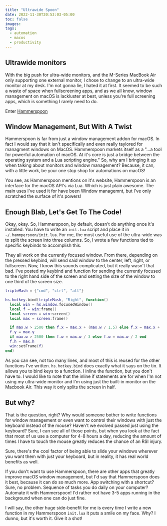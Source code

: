 ```yaml
---
title: "Ultrawide Spoon"
date: 2022-11-30T20:53:03-05:00
toc: false
images:
tags:
  - automation
  - macos
  - productivity
---
```


## Ultrawide monitors
With the big push for ultra-wide monitors, and the M-Series MacBook Air only supporting one external monitor, I chose to change to an ultra-wide monitor at my desk. I'm not gonna lie, I hated it at first. It seemed to be such a waste of space when fullscreening apps, and as we all know, window management on macOS is lackluster at best, unless you're full screening apps, which is something I rarely need to do. 

Enter [Hammerspoon](https://hammerspoon.org)

## Window Management, But With A Twist
Hammerspoon is far from just a window management addon for macOS. In fact I would say that it isn't specifically and even really taylored for managment windows on MacOS. Hammerspoon markets itself as a "...a tool for powerful automation of macOS. At it's core is just a bridge between the operating system and a Lua scripting engine." So, why am I bringing it up when talking about monitors and window management? Because, it can, with a little work, be your one stop shop for automations on macOS!

You see, as Hammerspoon mentions on it's website, Hammerspoon is an interface for the macOS API's via Lua. Which is just plain awesome. The main uses I've used it for have been Window managemnt, but I've only scratched the surface of it's powers! 

## Enough Blab, Let's Get To The Code!
Okay, okay. So, Hammerspoon, by default, doesn't do anything once it's installed. You have to write an `init.lua` script and place it in `~/.hammpersoon/init.lua`. For me, the most useful use of the ultra-wide was to split the screen into three columns. So, I wrote a few functions tied to specific keybinds to accomplish this. 

They all work on the currently focused window. From there, depending on the pressed keybind, will send said window to the center, left, right, or fullscreen. Now, I know this sounds complicated, but it really wasn't that bad. I've posted my keybind and function for sending the currently focused to the right hand side of the screen and setting the size of the window to one third of the screen size. 

```lua
tripleMash = {"cmd", "ctrl", "alt"}

hs.hotkey.bind(tripleMash, "Right", function()
  local win = hs.window.focusedWindow()
  local f = win:frame()
  local screen = win:screen()
  local max = screen:frame()

  if max.w > 2500 then f.x = max.x + (max.w / 1.5) else f.x = max.x + (max.w / 2) end
  f.y = max.y
  if max.w > 2500 then f.w = max.w / 3 else f.w = max.w / 2 end
  f.h = max.h
  win:setFrame(f)
end)
```

As you can see, not too many lines, and most of this is reused for the other functions I've written. `hs.hotkey.bind` does exactly what it says on the tin. It allows you to bind keys to a function. I inline the function, but you don't have to. I would like to note that the inline if statements are for when I'm not using my ultra-wide monitor and I'm using just the built-in monitor on the Macbook Air. This way it only splits the screen in half. 

## But why? 
That is the question, right? Why would someone bother to write functions for window management or even want to control their windows with just the keyboard instead of the mouse? Haven't we evolved passed just using the keyboard? Sure, I can see all of those points, but when you look at the fact that most of us use a computer for 4-8 hours a day, reducing the amount of times I have to touch the mouse greatly reduces the chance of an RSI injury. 

Sure, there's the cool factor of being able to slide your windows wherever you want them with just your keyboard, but in reality, it has real world benefits as well. 

If you don't want to use Hammerspoon, there are other apps that greatly improve macOS window management, but I'd say that Hammerspoon does it best, because it can do so much more. App switching with a shortcut? Sure, no problem. Sequence of tasks you do daily on your computer? Automate it with Hammerspoon! I'd rather not have 3-5 apps running in the background when one can do just fine. 

I will say, the other huge side-benefit for me is every time I write a new function in my Hammerspoon `init.lua` it puts a smile on my face. Why? I dunno, but it's worth it. Give it a shot! 

